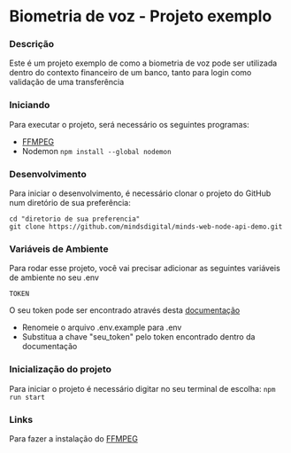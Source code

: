 # Biometria de voz - Projeto exemplo

### Descrição

Este é um projeto exemplo de como a biometria de voz pode ser utilizada dentro do contexto financeiro de um banco, tanto para login como validação de uma transferência

### Iniciando

Para executar o projeto, será necessário os seguintes programas:

- [FFMPEG](https://www.ffmpeg.org/download.html#build-windows)
- Nodemon `npm install --global nodemon`

### Desenvolvimento

Para iniciar o desenvolvimento, é necessário clonar o projeto do GitHub num diretório de sua preferência:

```
cd "diretorio de sua preferencia"
git clone https://github.com/mindsdigital/minds-web-node-api-demo.git
```

### Variáveis de Ambiente

Para rodar esse projeto, você vai precisar adicionar as seguintes variáveis de ambiente no seu .env

`TOKEN`

O seu token pode ser encontrado através desta [documentação](https://api.minds.digital/docs/api/#autentica%C3%A7%C3%A3o)

- Renomeie o arquivo .env.example para .env
- Substitua a chave "seu_token" pelo token encontrado dentro da documentação

### Inicialização do projeto

Para iniciar o projeto é necessário digitar no seu terminal de escolha:
`npm run start`

### Links

Para fazer a instalação do [FFMPEG](https://www.youtube.com/watch?v=4jx2_j5Seew&ab_channel=Tricknology)
